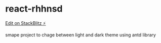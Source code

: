 # react-rhhnsd

[Edit on StackBlitz ⚡️](https://stackblitz.com/edit/react-rhhnsd)

smape project to chage between light and dark theme using antd library
